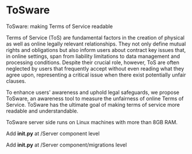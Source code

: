 # ToSware
ToSware: making Terms of Service readable

Terms of Service (ToS) are fundamental factors in the creation of physical as well as online legally relevant relationships. They not only define mutual rights and obligations but also inform users about contract key issues that, in online settings, span from liability limitations to data management and processing conditions.
Despite their crucial role, however, ToS are often neglected by users that frequently accept without even reading what they agree upon, representing a critical issue when there exist potentially unfair clauses. 

To enhance users' awareness and uphold legal safeguards, we propose ToSware, an awareness tool to measure the unfairness of online Terms of Service. ToSware has the ultimate goal of making terms of service more readable and understandable.

ToSware server side runs on Linux machines with more than 8GB RAM.

Add __init.py__ at /Server component level

Add __init.py__ at /Server component/migrations level

